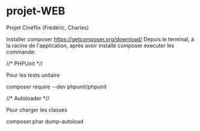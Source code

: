 # projet-WEB
Projet Cinéflix (Frédéric, Charles)


Installer composer
https://getcomposer.org/download/
Depuis le terminal, à la racine de l'application, après avoir installé composer executer les commande:

//* PHPUnit *//

Pour les tests unitaire

composer require --dev phpunit/phpunit

//* Autoloader *//

Pour charger les classes

composer.phar dump-autoload
